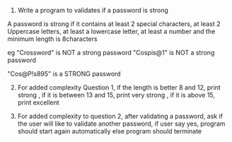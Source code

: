 1.  Write a program to validates if a password is strong

A password is strong if it contains at least 2 special characters, 
at least 2 Uppercase letters, at least a lowercase letter, at least a number 
and the minimum length is 8characters

eg "Crossword" is NOT a strong password
 "Cospis@1" is NOT a strong password

"Cos@P!s895" is a STRONG password

2.  For added complexity Question 1,  if the length is better 8 and 12, 
print strong , if it is between 13 and 15, print very strong , if it is above 15, 
print excellent

3.  For added complexity to question 2, after validating a password, 
ask if the user will like to validate another password, if user say yes, 
program should start again automatically else program should terminate